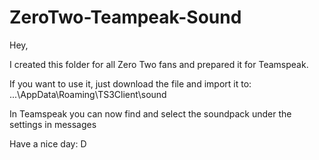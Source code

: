 # ZeroTwo-Teampeak-Sound
Hey,

I created this folder for all Zero Two fans and prepared it for Teamspeak.

If you want to use it, just download the file and import it to: ...\AppData\Roaming\TS3Client\sound

In Teamspeak you can now find and select the soundpack under the settings in messages

Have a nice day: D
